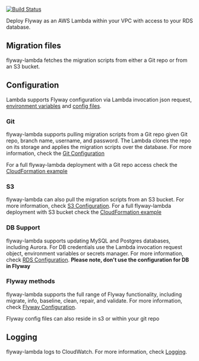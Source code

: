 [![Build Status](https://app.travis-ci.com/Geekoosh/flyway-lambda.svg?branch=master)](https://app.travis-ci.com/github/Geekoosh/flyway-lambda)

Deploy Flyway as an AWS Lambda within your VPC with access to your RDS database.

## Migration files
flyway-lambda fetches the migration scripts from either a Git repo or from an S3 bucket.

## Configuration
Lambda supports Flyway configuration via Lambda invocation json request, [environment variables](https://flywaydb.org/documentation/envvars) and [config files](https://flywaydb.org/documentation/configfiles).

### Git
flyway-lambda supports pulling migration scripts from a Git repo given Git repo, branch name, username, and password.
The Lambda clones the repo on its storage and applies the migration scripts over the database.
For more information, check the [Git Configuration](https://github.com/Geekoosh/flyway-lambda/wiki/Git-Configuration)

For a full flyway-lambda deployment with a Git repo access check the [CloudFormation example](https://github.com/Geekoosh/flyway-lambda/tree/master/examples/flyway-git)

### S3
flyway-lambda can also pull the migration scripts from an S3 bucket. For more information, check [S3 Configuration](https://github.com/Geekoosh/flyway-lambda/wiki/S3-Configuration).
For a full flyway-lambda deployment with S3 bucket check the [CloudFormation example](https://github.com/Geekoosh/flyway-lambda/tree/master/examples/flyway-s3)

### DB Support
flyway-lambda supports updating MySQL and Postgres databases, including Aurora.
For DB credentials use the Lambda invocation request object, environment variables or secrets manager. For more information, check [RDS Configuration](https://github.com/Geekoosh/flyway-lambda/wiki/RDS-Configuration).
**Please note, don't use the configuration for DB in Flyway**

### Flyway methods
flyway-lambda supports the full range of Flyway functionality, including migrate, info, baseline, clean, repair, and validate.
For more information, check [Flyway Configuration](https://github.com/Geekoosh/flyway-lambda/wiki/Flyway-Configuration).

Flyway config files can also reside in s3 or within your git repo

## Logging
flyway-lambda logs to CloudWatch.
For more information, check [Logging](https://github.com/Geekoosh/flyway-lambda/wiki/Logging).
